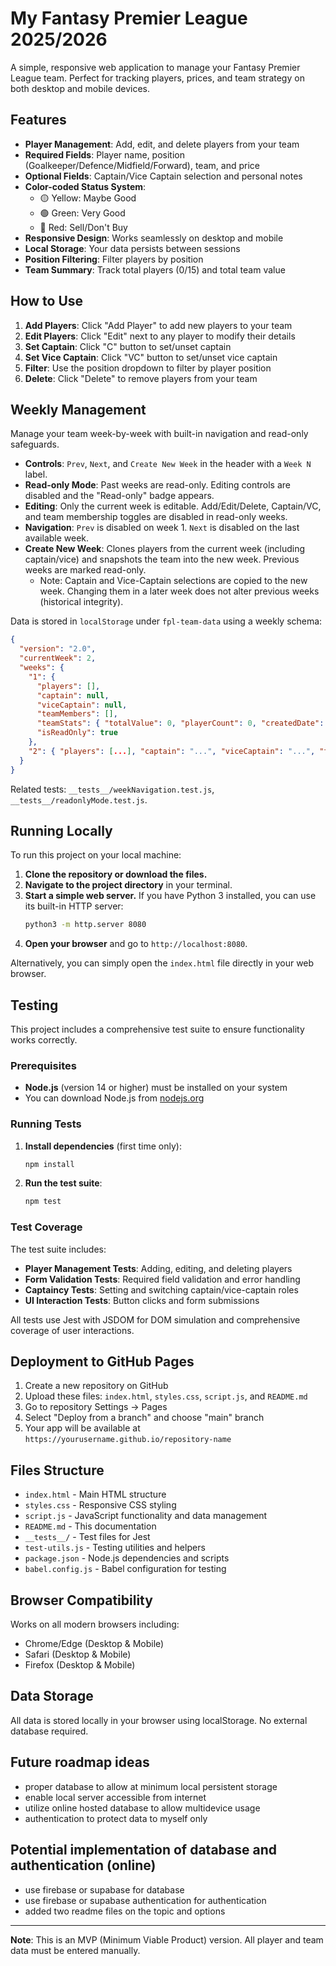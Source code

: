 # My Fantasy Premier League 2025/2026

A simple, responsive web application to manage your Fantasy Premier League team. Perfect for tracking players, prices, and team strategy on both desktop and mobile devices.

## Features

- **Player Management**: Add, edit, and delete players from your team
- **Required Fields**: Player name, position (Goalkeeper/Defence/Midfield/Forward), team, and price
- **Optional Fields**: Captain/Vice Captain selection and personal notes
- **Color-coded Status System**:
  - 🟡 Yellow: Maybe Good
  - 🟢 Green: Very Good
  - 🔴 Red: Sell/Don't Buy
- **Responsive Design**: Works seamlessly on desktop and mobile
- **Local Storage**: Your data persists between sessions
- **Position Filtering**: Filter players by position
- **Team Summary**: Track total players (0/15) and total team value

## How to Use

1. **Add Players**: Click "Add Player" to add new players to your team
2. **Edit Players**: Click "Edit" next to any player to modify their details
3. **Set Captain**: Click "C" button to set/unset captain
4. **Set Vice Captain**: Click "VC" button to set/unset vice captain
5. **Filter**: Use the position dropdown to filter by player position
6. **Delete**: Click "Delete" to remove players from your team

## Weekly Management

Manage your team week-by-week with built-in navigation and read-only safeguards.

- **Controls**: `Prev`, `Next`, and `Create New Week` in the header with a `Week N` label.
- **Read-only Mode**: Past weeks are read-only. Editing controls are disabled and the "Read-only" badge appears.
- **Editing**: Only the current week is editable. Add/Edit/Delete, Captain/VC, and team membership toggles are disabled in read-only weeks.
- **Navigation**: `Prev` is disabled on week 1. `Next` is disabled on the last available week.
- **Create New Week**: Clones players from the current week (including captain/vice) and snapshots the team into the new week. Previous weeks are marked read-only.
  - Note: Captain and Vice-Captain selections are copied to the new week. Changing them in a later week does not alter previous weeks (historical integrity).

Data is stored in `localStorage` under `fpl-team-data` using a weekly schema:

```json
{
  "version": "2.0",
  "currentWeek": 2,
  "weeks": {
    "1": {
      "players": [],
      "captain": null,
      "viceCaptain": null,
      "teamMembers": [],
      "teamStats": { "totalValue": 0, "playerCount": 0, "createdDate": "..." },
      "isReadOnly": true
    },
    "2": { "players": [...], "captain": "...", "viceCaptain": "...", "teamMembers": [...], "teamStats": { ... }, "isReadOnly": false }
  }
}
```

Related tests: `__tests__/weekNavigation.test.js`, `__tests__/readonlyMode.test.js`.

## Running Locally

To run this project on your local machine:

1.  **Clone the repository or download the files.**
2.  **Navigate to the project directory** in your terminal.
3.  **Start a simple web server.** If you have Python 3 installed, you can use its built-in HTTP server:
    ```bash
    python3 -m http.server 8080
    ```
4.  **Open your browser** and go to `http://localhost:8080`.

Alternatively, you can simply open the `index.html` file directly in your web browser.

## Testing

This project includes a comprehensive test suite to ensure functionality works correctly.

### Prerequisites

- **Node.js** (version 14 or higher) must be installed on your system
- You can download Node.js from [nodejs.org](https://nodejs.org/)

### Running Tests

1. **Install dependencies** (first time only):
   ```bash
   npm install
   ```

2. **Run the test suite**:
   ```bash
   npm test
   ```

### Test Coverage

The test suite includes:
- **Player Management Tests**: Adding, editing, and deleting players
- **Form Validation Tests**: Required field validation and error handling
- **Captaincy Tests**: Setting and switching captain/vice-captain roles
- **UI Interaction Tests**: Button clicks and form submissions

All tests use Jest with JSDOM for DOM simulation and comprehensive coverage of user interactions.

## Deployment to GitHub Pages

1. Create a new repository on GitHub
2. Upload these files: `index.html`, `styles.css`, `script.js`, and `README.md`
3. Go to repository Settings → Pages
4. Select "Deploy from a branch" and choose "main" branch
5. Your app will be available at `https://yourusername.github.io/repository-name`

## Files Structure

- `index.html` - Main HTML structure
- `styles.css` - Responsive CSS styling
- `script.js` - JavaScript functionality and data management
- `README.md` - This documentation
- `__tests__/` - Test files for Jest
- `test-utils.js` - Testing utilities and helpers
- `package.json` - Node.js dependencies and scripts
- `babel.config.js` - Babel configuration for testing

## Browser Compatibility

Works on all modern browsers including:
- Chrome/Edge (Desktop & Mobile)
- Safari (Desktop & Mobile)
- Firefox (Desktop & Mobile)

## Data Storage

All data is stored locally in your browser using localStorage. No external database required.

## Future roadmap ideas
- proper database to allow at minimum local persistent storage
- enable local server accessible from internet 
- utilize online hosted database to allow multidevice usage
- authentication to protect data to myself only


## Potential implementation of database and authentication (online)
- use firebase or supabase for database
- use firebase or supabase authentication for authentication
- added two readme files on the topic and options

---

**Note**: This is an MVP (Minimum Viable Product) version. All player and team data must be entered manually.
